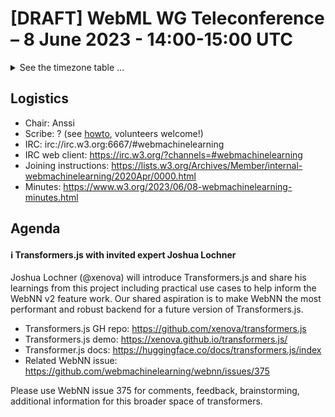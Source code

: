 # [DRAFT] WebML WG Teleconference – 8 June 2023 - 14:00-15:00 UTC

<details><summary>See the timezone table ...</summary>
<table>
<tr><td> San Francisco (U.S.A. - California) <td> Thu, 8 June 2022 <td> 07:00 <td> UTC-7 hours
<tr><td> Boston (U.S.A. - Massachusetts) <td> Thu, 8 June 2022 <td> 10:00 <td> UTC-4 hours
<tr><td> London (United Kingdom - England) <td> Thu, 8 June 2022 <td> 15:00 <td> UTC+1 hours
<tr><td> Berlin (Germany) <td> Thu, 8 June 2022 <td> 16:00 <td> UTC+2 hours
<tr><td> Helsinki (Finland) <td> Thu, 8 June 2022 <td> 17:00 <td> UTC+3 hours
<tr><td> Shanghai (China) <td> Thu, 8 June 2022 <td> 22:00 <td> UTC+8 hours
<tr><td> Tokyo (Japan) <td> Thu, 8 June 2022 <td> 23:00 <td> UTC+9 hours
<tr><td> Corresponding UTC (GMT) <td> Thu, 8 June 2022 <td colspan=2> 14:00 UTC
</table>

Other locations: https://www.timeanddate.com/worldclock/fixedtime.html?iso=20230608T14
</details>

## Logistics

* Chair: Anssi
* Scribe: ? (see [howto](https://github.com/webmachinelearning/meetings/blob/main/scribe-howto.md), volunteers welcome!)
* IRC: irc://irc.w3.org:6667/#webmachinelearning
* IRC web client: https://irc.w3.org/?channels=#webmachinelearning
* Joining instructions: https://lists.w3.org/Archives/Member/internal-webmachinelearning/2020Apr/0000.html
* Minutes: https://www.w3.org/2023/06/08-webmachinelearning-minutes.html

## Agenda

#### ℹ️ Transformers.js with invited expert Joshua Lochner

Joshua Lochner (@xenova) will introduce Transformers.js and share his learnings from this project including practical use cases to help inform the WebNN v2 feature work. Our shared aspiration is to make WebNN the most performant and robust backend for a future version of Transformers.js.

- Transformers.js GH repo: https://github.com/xenova/transformers.js
- Transformers.js demo: https://xenova.github.io/transformers.js/  
- Transformer.js docs: https://huggingface.co/docs/transformers.js/index
- Related WebNN issue: https://github.com/webmachinelearning/webnn/issues/375

Please use WebNN issue 375 for comments, feedback, brainstorming, additional information for this broader space of transformers.
